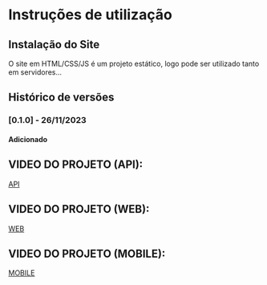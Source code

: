 # Instruções de utilização

## Instalação do Site

O site em HTML/CSS/JS é um projeto estático, logo pode ser utilizado tanto em servidores...

## Histórico de versões

### [0.1.0] - 26/11/2023
#### Adicionado
## VIDEO DO PROJETO (API):
<a href="https://www.youtube.com/watch?v=Aw0lJ7Inqq0">API</a>

##  VIDEO DO PROJETO (WEB):
<a href="https://www.youtube.com/watch?v=VJcgCiVVCuY&t=2s">WEB</a>

##  VIDEO DO PROJETO (MOBILE):
<a href="https://www.youtube.com/watch?v=3U1DhcFgyY4">MOBILE</a>
